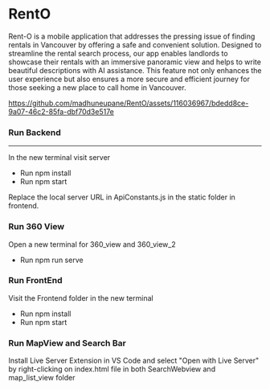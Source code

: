 # RentO

Rent-O is a mobile application that addresses the pressing issue of finding rentals in Vancouver by offering a safe and convenient solution. Designed to streamline the rental search process, our app enables landlords to showcase their rentals with an immersive panoramic view and helps to write beautiful descriptions with AI assistance. This feature not only enhances the user experience but also ensures a more secure and efficient journey for those seeking a new place to call home in Vancouver.

https://github.com/madhuneupane/RentO/assets/116036967/bdedd8ce-9a07-46c2-85fa-dbf70d3e517e


 <h3>Run Backend</h3>
 <hr>
In the new terminal visit server <br>
<ul><li>Run npm install</li><li>Run npm start</li></ul>
Replace the local server URL in ApiConstants.js in the static folder in frontend.

 <h3>Run 360 View </h3>
 Open a new terminal for 360_view and 360_view_2
 <ul><li> Run npm run serve </li></ul>

<h3> Run FrontEnd </h3>
 Visit the Frontend folder in the new terminal 
 <ul><li>Run npm install</li><li>Run npm start</li></ul>

 <h3> Run MapView and Search Bar</h3>
 Install Live Server Extension in VS Code and select "Open with Live Server" by right-clicking on index.html file in both SearchWebview and map_list_view folder 




